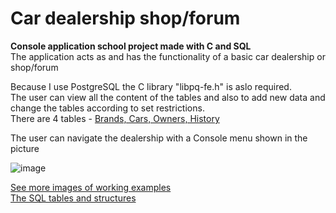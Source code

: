 # Car dealership shop/forum

**Console application school project made with C and SQL**  
The application acts as and has the functionality of a basic car dealership or shop/forum

Because I use PostgreSQL the C library "libpq-fe.h" is aslo required.  
The user can view all the content of the tables and also to add new data and change the tables according to set restrictions.  
There are 4 tables - [Brands, Cars, Owners, History](https://github.com/siimtishler/CarDealerShip/blob/main/SQL_TABLES_carDealerShip.txt)

The user can navigate the dealership with a Console menu shown in the picture

![image](https://user-images.githubusercontent.com/92330937/190899033-11c92a77-a006-41d5-b9f0-6b821a989c40.png)

[See more images of working examples](https://github.com/siimtishler/CarDealerShip/blob/main/images.md)  
[The SQL tables and structures](https://github.com/siimtishler/CarDealerShip/blob/main/SQL_TABLES_carDealerShip.txt)
